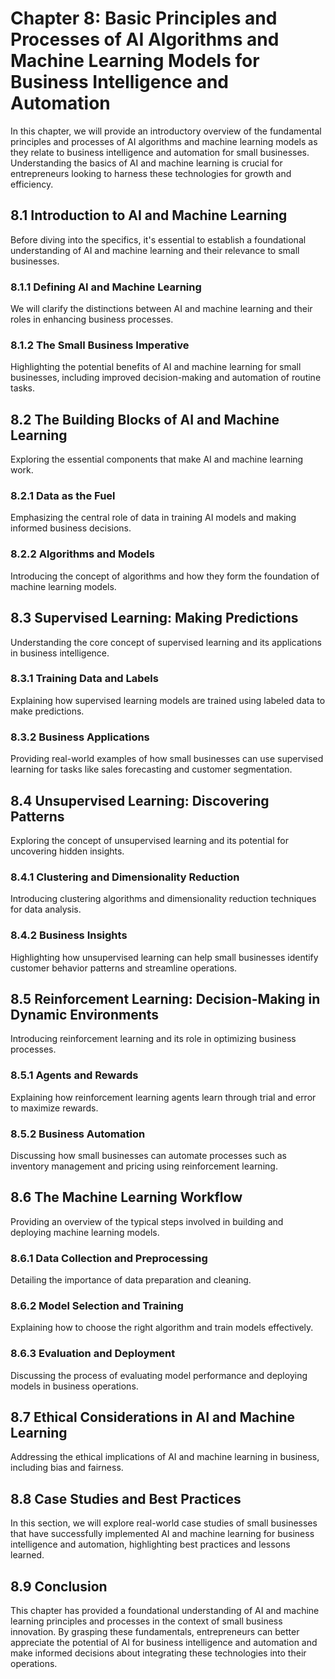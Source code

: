 Chapter 8: Basic Principles and Processes of AI Algorithms and Machine Learning Models for Business Intelligence and Automation
===============================================================================================================================

In this chapter, we will provide an introductory overview of the fundamental principles and processes of AI algorithms and machine learning models as they relate to business intelligence and automation for small businesses. Understanding the basics of AI and machine learning is crucial for entrepreneurs looking to harness these technologies for growth and efficiency.

8.1 Introduction to AI and Machine Learning
-------------------------------------------

Before diving into the specifics, it's essential to establish a foundational understanding of AI and machine learning and their relevance to small businesses.

### 8.1.1 Defining AI and Machine Learning

We will clarify the distinctions between AI and machine learning and their roles in enhancing business processes.

### 8.1.2 The Small Business Imperative

Highlighting the potential benefits of AI and machine learning for small businesses, including improved decision-making and automation of routine tasks.

8.2 The Building Blocks of AI and Machine Learning
--------------------------------------------------

Exploring the essential components that make AI and machine learning work.

### 8.2.1 Data as the Fuel

Emphasizing the central role of data in training AI models and making informed business decisions.

### 8.2.2 Algorithms and Models

Introducing the concept of algorithms and how they form the foundation of machine learning models.

8.3 Supervised Learning: Making Predictions
-------------------------------------------

Understanding the core concept of supervised learning and its applications in business intelligence.

### 8.3.1 Training Data and Labels

Explaining how supervised learning models are trained using labeled data to make predictions.

### 8.3.2 Business Applications

Providing real-world examples of how small businesses can use supervised learning for tasks like sales forecasting and customer segmentation.

8.4 Unsupervised Learning: Discovering Patterns
-----------------------------------------------

Exploring the concept of unsupervised learning and its potential for uncovering hidden insights.

### 8.4.1 Clustering and Dimensionality Reduction

Introducing clustering algorithms and dimensionality reduction techniques for data analysis.

### 8.4.2 Business Insights

Highlighting how unsupervised learning can help small businesses identify customer behavior patterns and streamline operations.

8.5 Reinforcement Learning: Decision-Making in Dynamic Environments
-------------------------------------------------------------------

Introducing reinforcement learning and its role in optimizing business processes.

### 8.5.1 Agents and Rewards

Explaining how reinforcement learning agents learn through trial and error to maximize rewards.

### 8.5.2 Business Automation

Discussing how small businesses can automate processes such as inventory management and pricing using reinforcement learning.

8.6 The Machine Learning Workflow
---------------------------------

Providing an overview of the typical steps involved in building and deploying machine learning models.

### 8.6.1 Data Collection and Preprocessing

Detailing the importance of data preparation and cleaning.

### 8.6.2 Model Selection and Training

Explaining how to choose the right algorithm and train models effectively.

### 8.6.3 Evaluation and Deployment

Discussing the process of evaluating model performance and deploying models in business operations.

8.7 Ethical Considerations in AI and Machine Learning
-----------------------------------------------------

Addressing the ethical implications of AI and machine learning in business, including bias and fairness.

8.8 Case Studies and Best Practices
-----------------------------------

In this section, we will explore real-world case studies of small businesses that have successfully implemented AI and machine learning for business intelligence and automation, highlighting best practices and lessons learned.

8.9 Conclusion
--------------

This chapter has provided a foundational understanding of AI and machine learning principles and processes in the context of small business innovation. By grasping these fundamentals, entrepreneurs can better appreciate the potential of AI for business intelligence and automation and make informed decisions about integrating these technologies into their operations.
